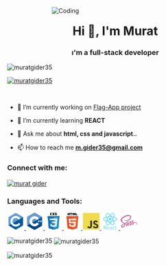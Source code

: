 <img align="right" alt="Coding" width="400" src="https://miro.medium.com/max/720/1*RIzNp-TiXtc4-OpvCiU8-w.jpeg">
<h1 align="center">Hi 👋, I'm Murat</h1>
<h3 align="center">ı'm a full-stack developer</h3>

<p align="left"> <img src="https://komarev.com/ghpvc/?username=muratgider35&label=Profile%20views&color=0e75b6&style=flat" alt="muratgider35" /> </p>

<p align="left"> <a href="https://github.com/ryo-ma/github-profile-trophy"><img src="https://github-profile-trophy.vercel.app/?username=muratgider35" alt="muratgider35" /></a> </p>

<p align="left"> <a href="https://twitter.com/" target="blank"><img src="https://img.shields.io/twitter/follow/?logo=twitter&style=for-the-badge" alt="" /></a> </p>

- 🔭 I’m currently working on [Flag-App project](https://muratgider35.github.io/Flag-App/)

- 🌱 I’m currently learning **REACT**

- 💬 Ask me about **html, css and javascript..**

- 📫 How to reach me **m.gider35@gmail.com**

<h3 align="left">Connect with me:</h3>
<p align="left">
<a href="https://linkedin.com/in/murat gider" target="blank"><img align="center" src="https://raw.githubusercontent.com/rahuldkjain/github-profile-readme-generator/master/src/images/icons/Social/linked-in-alt.svg" alt="murat gider" height="30" width="40" /></a>
</p>

<h3 align="left">Languages and Tools:</h3>
<p align="left"> <a href="https://www.cprogramming.com/" target="_blank" rel="noreferrer"> <img src="https://raw.githubusercontent.com/devicons/devicon/master/icons/c/c-original.svg" alt="c" width="40" height="40"/> </a> <a href="https://www.w3schools.com/cpp/" target="_blank" rel="noreferrer"> <img src="https://raw.githubusercontent.com/devicons/devicon/master/icons/cplusplus/cplusplus-original.svg" alt="cplusplus" width="40" height="40"/> </a> <a href="https://www.w3schools.com/css/" target="_blank" rel="noreferrer"> <img src="https://raw.githubusercontent.com/devicons/devicon/master/icons/css3/css3-original-wordmark.svg" alt="css3" width="40" height="40"/> </a> <a href="https://www.w3.org/html/" target="_blank" rel="noreferrer"> <img src="https://raw.githubusercontent.com/devicons/devicon/master/icons/html5/html5-original-wordmark.svg" alt="html5" width="40" height="40"/> </a> <a href="https://developer.mozilla.org/en-US/docs/Web/JavaScript" target="_blank" rel="noreferrer"> <img src="https://raw.githubusercontent.com/devicons/devicon/master/icons/javascript/javascript-original.svg" alt="javascript" width="40" height="40"/> </a> <a href="https://reactjs.org/" target="_blank" rel="noreferrer"> <img src="https://raw.githubusercontent.com/devicons/devicon/master/icons/react/react-original-wordmark.svg" alt="react" width="40" height="40"/> </a> <a href="https://sass-lang.com" target="_blank" rel="noreferrer"> <img src="https://raw.githubusercontent.com/devicons/devicon/master/icons/sass/sass-original.svg" alt="sass" width="40" height="40"/> </a> </p>

<p><img align="left" src="https://github-readme-stats.vercel.app/api/top-langs?username=muratgider35&show_icons=true&locale=en&layout=compact" alt="muratgider35" /></p>

<p>&nbsp;<img align="center" src="https://github-readme-stats.vercel.app/api?username=muratgider35&show_icons=true&locale=en" alt="muratgider35" /></p>

<p><img align="center" src="https://github-readme-streak-stats.herokuapp.com/?user=muratgider35&" alt="muratgider35" /></p>

